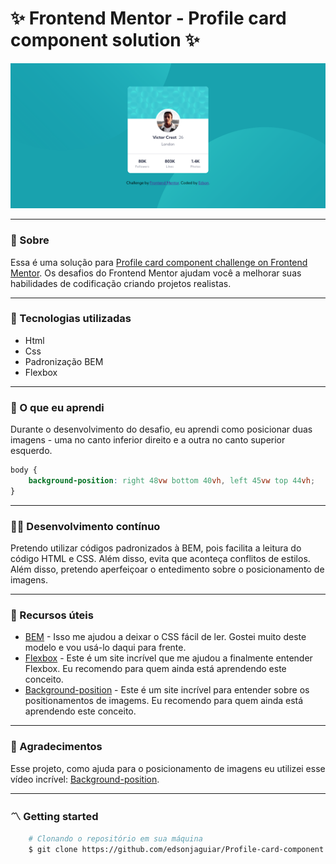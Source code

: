# ✨ Frontend Mentor - Profile card component solution ✨

![Preview](./images/preview.png)

---

### 🧾 Sobre

Essa é uma solução para [Profile card component challenge on Frontend Mentor](https://www.frontendmentor.io/challenges/profile-card-component-cfArpWshJ). Os desafios do Frontend Mentor ajudam você a melhorar suas habilidades de codificação criando projetos realistas.

---

### 🚀 Tecnologias utilizadas

-   Html
-   Css
-   Padronização BEM
-   Flexbox

---

### 📖 O que eu aprendi

Durante o desenvolvimento do desafio, eu aprendi como posicionar duas imagens - uma no canto inferior direito e a outra no canto superior esquerdo.

```css
body {
    background-position: right 48vw bottom 40vh, left 45vw top 44vh;
}
```

---

### 👨‍💻 Desenvolvimento contínuo

Pretendo utilizar códigos padronizados à BEM, pois facilita a leitura do código HTML e CSS. Além disso, evita que aconteça conflitos de estilos. Além disso, pretendo aperfeiçoar o entedimento sobre o posicionamento de imagens.

---

### 🤝 Recursos úteis

-   [BEM](https://en.bem.info/methodology/quick-start/) - Isso me ajudou a deixar o CSS fácil de ler. Gostei muito deste modelo e vou usá-lo daqui para frente.
-   [Flexbox](https://origamid.com/projetos/flexbox-guia-completo/) - Este é um site incrível que me ajudou a finalmente entender Flexbox. Eu recomendo para quem ainda está aprendendo este conceito.
-   [Background-position](https://developer.mozilla.org/en-US/docs/Web/CSS/background-position) - Este é um site incrível para entender sobre os positionamentos de imagems. Eu recomendo para quem ainda está aprendendo este conceito.

---

### 🤗 Agradecimentos

Esse projeto, como ajuda para o posicionamento de imagens eu utilizei esse vídeo incrível: [Background-position](https://www.youtube.com/watch?v=NZpG9EBKYWc).

---

### 〽️ Getting started

```zsh
    # Clonando o repositório em sua máquina
    $ git clone https://github.com/edsonjaguiar/Profile-card-component
```
